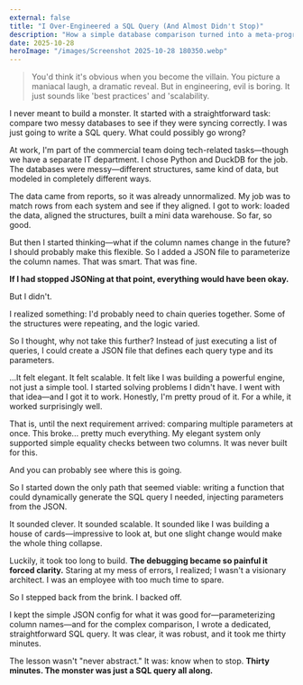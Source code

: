 ```yaml
---
external: false
title: "I Over-Engineered a SQL Query (And Almost Didn't Stop)"
description: "How a simple database comparison turned into a meta-programming nightmare—and what saved me."
date: 2025-10-28
heroImage: "/images/Screenshot 2025-10-28 180350.webp"
---
```

> You'd think it's obvious when you become the villain. You picture a maniacal laugh, a dramatic reveal. But in engineering, evil is boring. It just sounds like 'best practices' and 'scalability.

I never meant to build a monster. It started with a straightforward task: compare two messy databases to see if they were syncing correctly. I was just going to write a SQL query. What could possibly go wrong?

At work, I'm part of the commercial team doing tech-related tasks—though we have a separate IT department. I chose Python and DuckDB for the job. The databases were messy—different structures, same kind of data, but modeled in completely different ways.

The data came from reports, so it was already unnormalized. My job was to match rows from each system and see if they aligned. I got to work: loaded the data, aligned the structures, built a mini data warehouse. So far, so good.

But then I started thinking—what if the column names change in the future? I should probably make this flexible. So I added a JSON file to parameterize the column names. That was smart. That was fine.

**If I had stopped JSONing at that point, everything would have been okay.**

But I didn't.

I realized something: I'd probably need to chain queries together. Some of the structures were repeating, and the logic varied.

So I thought, why not take this further? Instead of just executing a list of queries, I could create a JSON file that defines each query type and its parameters.

...It felt elegant. It felt scalable. It felt like I was building a powerful engine, not just a simple tool. I started solving problems I didn't have. I went with that idea—and I got it to work. Honestly, I'm pretty proud of it. For a while, it worked surprisingly well.

That is, until the next requirement arrived: comparing multiple parameters at once. This broke... pretty much everything. My elegant system only supported simple equality checks between two columns. It was never built for this.

And you can probably see where this is going.

So I started down the only path that seemed viable: writing a function that could dynamically generate the SQL query I needed, injecting parameters from the JSON.

It sounded clever. It sounded scalable. It sounded like I was building a house of cards—impressive to look at, but one slight change would make the whole thing collapse.

Luckily, it took too long to build. **The debugging became so painful it forced clarity.** Staring at my mess of errors, I realized; I wasn't a visionary architect. I was an employee with too much time to spare.

So I stepped back from the brink. I backed off.

I kept the simple JSON config for what it was good for—parameterizing column names—and for the complex comparison, I wrote a dedicated, straightforward SQL query. It was clear, it was robust, and it took me thirty minutes.

The lesson wasn't "never abstract." It was: know when to stop. 
**Thirty minutes. The monster was just a SQL query all along.**